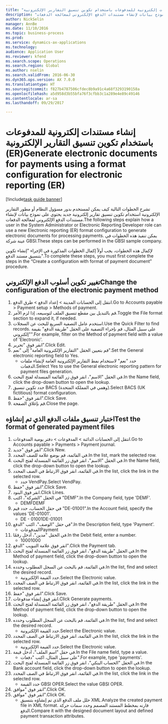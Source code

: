 ```yaml
--- 
title: "إنشاء مستندات إلكترونية للمدفوعات باستخدام تكوين تنسيق التقارير الإلكترونية (ER)"
description: "تشرح الخطوات التالية كيف يمكن لمستخدم بدور مسؤول النظام أو مطور التقارير الإلكترونية استخدام تكوين تنسيق تقارير إلكترونية جديد يحتوي على نموذج بيانات لإنشاء مستندات الدفع الإلكتروني لمعالجة الدفعات."
author: NickSelin
manager: AnnBe
ms.date: 11/10/2016
ms.topic: business-process
ms.prod: 
ms.service: dynamics-ax-applications
ms.technology: 
audience: Application User
ms.reviewer: kfend
ms.search.scope: Operations
ms.search.region: Global
ms.author: nselin
ms.search.validFrom: 2016-06-30
ms.dyn365.ops.version: AX 7.0.0
ms.translationtype: HT
ms.sourcegitcommit: f827b4787506cfdec8b9a91c4a68f3293190158a
ms.openlocfilehash: a5d958d3b55bfa76f3cfbb3c1a289e4e89c49146
ms.contentlocale: ar-sa
ms.lasthandoff: 09/29/2017

---
```

# <a name="generate-electronic-documents-for-payments-using-a-format-configuration-for-electronic-reporting-er"></a><span data-ttu-id="2095a-103">إنشاء مستندات إلكترونية للمدفوعات باستخدام تكوين تنسيق التقارير الإلكترونية (ER)</span><span class="sxs-lookup"><span data-stu-id="2095a-103">Generate electronic documents for payments using a format configuration for electronic reporting (ER)</span></span>

[!include[task guide banner](../../includes/task-guide-banner.md)]

<span data-ttu-id="2095a-104">تشرح الخطوات التالية كيف يمكن لمستخدم بدور مسؤول النظام أو مطور التقارير الإلكترونية استخدام تكوين تنسيق تقارير إلكترونية جديد يحتوي على نموذج بيانات لإنشاء مستندات الدفع الإلكتروني لمعالجة الدفعات.</span><span class="sxs-lookup"><span data-stu-id="2095a-104">The following steps explain how a user in the System Administrator or Electronic Reporting Developer role can use a new Electronic reporting (ER) format configuration to generate electronic documents for processing payments.</span></span> <span data-ttu-id="2095a-105">يمكن تنفيذ هذه الخطوات في عينة شركة GBSI.</span><span class="sxs-lookup"><span data-stu-id="2095a-105">These steps can be performed in the GBSI sample company.</span></span>

<span data-ttu-id="2095a-106">لإكمال هذه الخطوات، يجب أولاً إكمال الخطوات المذكورة في الإجراء "إنشاء تكوين بتنسيق مستند الدفع".</span><span class="sxs-lookup"><span data-stu-id="2095a-106">To complete these steps, you must first complete the steps in the “Create a configuration with format of payment document” procedure.</span></span>


## <a name="change-the-configuration-of-the-electronic-payment-method"></a><span data-ttu-id="2095a-107">تغيير تكوين أسلوب الدفع الإلكتروني</span><span class="sxs-lookup"><span data-stu-id="2095a-107">Change the configuration of the electronic payment method</span></span>
1. <span data-ttu-id="2095a-108">انتقل إلى الحسابات المدينة > إعداد الدفع‬ > طرق الدفع.</span><span class="sxs-lookup"><span data-stu-id="2095a-108">Go to Accounts payable > Payment setup > Methods of payment.</span></span>
2. <span data-ttu-id="2095a-109">قم بالتبديل بين مقطع تنسيق الملف لتوسيعه، إذا لزم الأمر.</span><span class="sxs-lookup"><span data-stu-id="2095a-109">Toggle the File format section to expand it, if needed.</span></span>
3. <span data-ttu-id="2095a-110">استخدم عامل التصفية السريع للبحث عن السجلات.</span><span class="sxs-lookup"><span data-stu-id="2095a-110">Use the Quick Filter to find records.</span></span> <span data-ttu-id="2095a-111">على سبيل المثال، قم بإجراء التصفية على الحقل "طريقة الدفع" بقيمة "إلكتروني".</span><span class="sxs-lookup"><span data-stu-id="2095a-111">For example, filter on the Method of payment field with a value of 'Electronic'.</span></span>
4. <span data-ttu-id="2095a-112">انقر فوق "تحرير".</span><span class="sxs-lookup"><span data-stu-id="2095a-112">Click Edit.</span></span>
5. <span data-ttu-id="2095a-113">قم بتعيين الحقل "التقارير الإلكترونية العامة" إلى "نعم".</span><span class="sxs-lookup"><span data-stu-id="2095a-113">Set the General electronic reporting field to Yes.</span></span>
    * <span data-ttu-id="2095a-114">حدد "نعم" لاستخدام نمط التقارير الإلكترونية العامة لإنشاء ملفات الدفعات.</span><span class="sxs-lookup"><span data-stu-id="2095a-114">Select Yes to use the General electronic reporting pattern for payment files generation.</span></span>  
6. <span data-ttu-id="2095a-115">في الحقل "الاسم"، انقر فوق زر القائمة المنسدلة لفتح البحث.</span><span class="sxs-lookup"><span data-stu-id="2095a-115">In the Name field, click the drop-down button to open the lookup.</span></span>
7. <span data-ttu-id="2095a-116">حدد تكوين تنسيق BACS (وهمي في المملكة المتحدة).</span><span class="sxs-lookup"><span data-stu-id="2095a-116">Select BACS (UK fictitious) format configuration.</span></span>
8. <span data-ttu-id="2095a-117">انقر فوق "حفظ".</span><span class="sxs-lookup"><span data-stu-id="2095a-117">Click Save.</span></span>
9. <span data-ttu-id="2095a-118">قم بإغلاق الصفحة.</span><span class="sxs-lookup"><span data-stu-id="2095a-118">Close the page.</span></span>

## <a name="test-the-format-of-generated-payment-files"></a><span data-ttu-id="2095a-119">اختبار تنسيق ملفات الدفع الذي تم إنشاؤه</span><span class="sxs-lookup"><span data-stu-id="2095a-119">Test the format of generated payment files</span></span>
1. <span data-ttu-id="2095a-120">انتقل إلى الحسابات الدائنة > المدفوعات‬ > دفتر يومية المدفوعات‬‬.</span><span class="sxs-lookup"><span data-stu-id="2095a-120">Go to Accounts payable > Payments > Payment journal.</span></span>
2. <span data-ttu-id="2095a-121">انقر فوق "جديد".</span><span class="sxs-lookup"><span data-stu-id="2095a-121">Click New.</span></span>
3. <span data-ttu-id="2095a-122">في القائمة، قم بوضع علامة للصف المحدد.</span><span class="sxs-lookup"><span data-stu-id="2095a-122">In the list, mark the selected row.</span></span>
4. <span data-ttu-id="2095a-123">في الحقل "الاسم"، انقر فوق زر القائمة المنسدلة لفتح البحث.</span><span class="sxs-lookup"><span data-stu-id="2095a-123">In the Name field, click the drop-down button to open the lookup.</span></span>
5. <span data-ttu-id="2095a-124">في القائمة، انقر فوق الارتباط في الصف المحدد.</span><span class="sxs-lookup"><span data-stu-id="2095a-124">In the list, click the link in the selected row.</span></span>
    * <span data-ttu-id="2095a-125">حدد VendPay.</span><span class="sxs-lookup"><span data-stu-id="2095a-125">Select VendPay.</span></span>  
6. <span data-ttu-id="2095a-126">انقر فوق "حفظ".</span><span class="sxs-lookup"><span data-stu-id="2095a-126">Click Save.</span></span>
7. <span data-ttu-id="2095a-127">انقر فوق البنود.</span><span class="sxs-lookup"><span data-stu-id="2095a-127">Click Lines.</span></span>
8. <span data-ttu-id="2095a-128">في الحقل "الشركة"، اكتب "DEMF".</span><span class="sxs-lookup"><span data-stu-id="2095a-128">In the Company field, type 'DEMF'.</span></span>
    * <span data-ttu-id="2095a-129">DEMF</span><span class="sxs-lookup"><span data-stu-id="2095a-129">DEMF</span></span>  
9. <span data-ttu-id="2095a-130">في حقل الحساب، حدد قيم "DE-01001".</span><span class="sxs-lookup"><span data-stu-id="2095a-130">In the Account field, specify the values 'DE-01001'.</span></span>
    * <span data-ttu-id="2095a-131">DE - 01001</span><span class="sxs-lookup"><span data-stu-id="2095a-131">DE-01001</span></span>  
10. <span data-ttu-id="2095a-132">في حقل "الوصف"، اكتب "الدفع".</span><span class="sxs-lookup"><span data-stu-id="2095a-132">In the Description field, type 'Payment'.</span></span>
    * <span data-ttu-id="2095a-133">المدفوعات</span><span class="sxs-lookup"><span data-stu-id="2095a-133">Payment</span></span>  
11. <span data-ttu-id="2095a-134">في الحقل "مدين"، أدخل رقمًا.</span><span class="sxs-lookup"><span data-stu-id="2095a-134">In the Debit field, enter a number.</span></span>
    * <span data-ttu-id="2095a-135">1000</span><span class="sxs-lookup"><span data-stu-id="2095a-135">1000</span></span>  
12. <span data-ttu-id="2095a-136">انقر فوق علامة التبويب "الدفع".</span><span class="sxs-lookup"><span data-stu-id="2095a-136">Click the Payment tab.</span></span>
13. <span data-ttu-id="2095a-137">في الحقل "طريقة الدفع"، انقر فوق زر القائمة المنسدلة لفتح البحث.</span><span class="sxs-lookup"><span data-stu-id="2095a-137">In the Method of payment field, click the drop-down button to open the lookup.</span></span>
14. <span data-ttu-id="2095a-138">في القائمة، قم بالبحث عن السجل المطلوب وحدده.</span><span class="sxs-lookup"><span data-stu-id="2095a-138">In the list, find and select the desired record.</span></span>
    * <span data-ttu-id="2095a-139">حدد القيمة الإلكترونية.</span><span class="sxs-lookup"><span data-stu-id="2095a-139">Select the Electronic value.</span></span>  
15. <span data-ttu-id="2095a-140">في القائمة، انقر فوق الارتباط في الصف المحدد.</span><span class="sxs-lookup"><span data-stu-id="2095a-140">In the list, click the link in the selected row.</span></span>
16. <span data-ttu-id="2095a-141">انقر فوق "حفظ".</span><span class="sxs-lookup"><span data-stu-id="2095a-141">Click Save.</span></span>
17. <span data-ttu-id="2095a-142">انقر فوق إنشاء مدفوعات.</span><span class="sxs-lookup"><span data-stu-id="2095a-142">Click Generate payments.</span></span>
18. <span data-ttu-id="2095a-143">في الحقل "طريقة الدفع"، انقر فوق زر القائمة المنسدلة لفتح البحث.</span><span class="sxs-lookup"><span data-stu-id="2095a-143">In the Method of payment field, click the drop-down button to open the lookup.</span></span>
19. <span data-ttu-id="2095a-144">في القائمة، قم بالبحث عن السجل المطلوب وحدده.</span><span class="sxs-lookup"><span data-stu-id="2095a-144">In the list, find and select the desired record.</span></span>
    * <span data-ttu-id="2095a-145">حدد القيمة الإلكترونية.</span><span class="sxs-lookup"><span data-stu-id="2095a-145">Select the Electronic value.</span></span>  
20. <span data-ttu-id="2095a-146">في القائمة، انقر فوق الارتباط في الصف المحدد.</span><span class="sxs-lookup"><span data-stu-id="2095a-146">In the list, click the link in the selected row.</span></span>
    * <span data-ttu-id="2095a-147">حدد القيمة الإلكترونية.</span><span class="sxs-lookup"><span data-stu-id="2095a-147">Select the Electronic value.</span></span>  
21. <span data-ttu-id="2095a-148">في حقل "اسم الملف"، أدخل قيمة.</span><span class="sxs-lookup"><span data-stu-id="2095a-148">In the File name field, type a value.</span></span>
    * <span data-ttu-id="2095a-149">على سبيل المثال، اكتب "دفعات".</span><span class="sxs-lookup"><span data-stu-id="2095a-149">For example, type 'payments'.</span></span>  
22. <span data-ttu-id="2095a-150">في الحقل "الحساب البنكي"، انقر فوق زر القائمة المنسدلة لفتح البحث.</span><span class="sxs-lookup"><span data-stu-id="2095a-150">In the Bank account field, click the drop-down button to open the lookup.</span></span>
23. <span data-ttu-id="2095a-151">في القائمة، انقر فوق الارتباط في الصف المحدد.</span><span class="sxs-lookup"><span data-stu-id="2095a-151">In the list, click the link in the selected row.</span></span>
    * <span data-ttu-id="2095a-152">حدد القيمة GBSI OPER.</span><span class="sxs-lookup"><span data-stu-id="2095a-152">Select the value GBSI OPER.</span></span>  
24. <span data-ttu-id="2095a-153">انقر فوق "موافق".</span><span class="sxs-lookup"><span data-stu-id="2095a-153">Click OK.</span></span>
25. <span data-ttu-id="2095a-154">انقر فوق "موافق".</span><span class="sxs-lookup"><span data-stu-id="2095a-154">Click OK.</span></span>
    * <span data-ttu-id="2095a-155">حلل ملف الدفع الذي تم إنشاؤه بتنسيق XML.</span><span class="sxs-lookup"><span data-stu-id="2095a-155">Analyze the created payment file in XML format.</span></span> <span data-ttu-id="2095a-156">قارنه بمخطط المستند المصمم وحدد سمات حركة الدفع.</span><span class="sxs-lookup"><span data-stu-id="2095a-156">Compare it with the designed document layout and defined payment transaction attributes.</span></span>  


